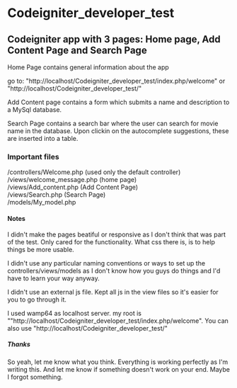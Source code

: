# Codeigniter_developer_test
 

## Codeigniter app with 3 pages: Home page, Add Content Page and Search Page

Home Page contains general information about the app 

go to: "http://localhost/Codeigniter_developer_test/index.php/welcome" or "http://localhost/Codeigniter_developer_test/"

Add Content page contains a form which submits a name and description to a MySql database.

Search Page contains a search bar where the user can search for movie name in the database.
Upon clickin on the autocomplete suggestions, these are inserted into a table.

### Important files
/controllers/Welcome.php    (used only the default controller)<br/>
/views/welcome_message.php (home page)<br/>
/views/Add_content.php (Add Content Page)<br/>
/views/Search.php (Search Page)<br/>
/models/My_model.php

#### Notes

I didn't make the pages beatiful or responsive as I don't think that was part of the test.
Only cared for the functionality. What css there is, is to help things be more usable.

I didn't use any particular naming conventions or ways to set up the controllers/views/models
as I don't know how you guys do things and I'd have to learn your way anyway.

I didn't use an external js file. Kept all js in the view files so it's easier for you to go through it.

I used wamp64 as localhost server. my root is ""http://localhost/Codeigniter_developer_test/index.php/welcome". 
You can also use "http://localhost/Codeigniter_developer_test/"

##### Thanks
So yeah, let me know what you think. Everything is working perfectly as I'm writing this.
And let me know if something doesn't work on your end. Maybe I forgot something.